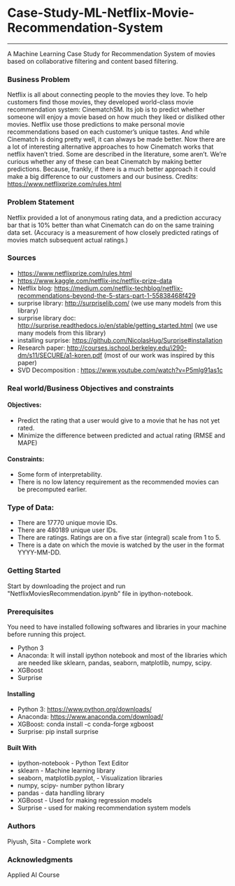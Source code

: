 # Case-Study-ML-Netflix-Movie-Recommendation-System
---
A Machine Learning Case Study for Recommendation System of movies based on collaborative filtering and content based filtering.

### Business Problem 
Netflix is all about connecting people to the movies they love. To help customers find those movies, they developed world-class movie recommendation system: CinematchSM. Its job is to predict whether someone will enjoy a movie based on how much they liked or disliked other movies. Netflix use those predictions to make personal movie recommendations based on each customer’s unique tastes. And while Cinematch is doing pretty well, it can always be made better. Now there are a lot of interesting alternative approaches to how Cinematch works that netflix haven’t tried. Some are described in the literature, some aren’t. We’re curious whether any of these can beat Cinematch by making better predictions. Because, frankly, if there is a much better approach it could make a big difference to our customers and our business. Credits: https://www.netflixprize.com/rules.html

### Problem Statement 
Netflix provided a lot of anonymous rating data, and a prediction accuracy bar that is 10% better than what Cinematch can do on the same training data set. (Accuracy is a measurement of how closely predicted ratings of movies match subsequent actual ratings.)

### Sources 
* https://www.netflixprize.com/rules.html
* https://www.kaggle.com/netflix-inc/netflix-prize-data
* Netflix blog: https://medium.com/netflix-techblog/netflix-recommendations-beyond-the-5-stars-part-1-55838468f429
* surprise library: http://surpriselib.com/ (we use many models from this library)
* surprise library doc: http://surprise.readthedocs.io/en/stable/getting_started.html (we use many models from this library)
* installing surprise: https://github.com/NicolasHug/Surprise#installation
* Research paper: http://courses.ischool.berkeley.edu/i290-dm/s11/SECURE/a1-koren.pdf (most of our work was inspired by this paper)
* SVD Decomposition : https://www.youtube.com/watch?v=P5mlg91as1c
### Real world/Business Objectives and constraints 
#### Objectives:
* Predict the rating that a user would give to a movie that he has not yet rated.
* Minimize the difference between predicted and actual rating (RMSE and MAPE) 
#### Constraints:
* Some form of interpretability.
* There is no low latency requirement as the recommended movies can be precomputed earlier.
### Type of Data:
* There are 17770 unique movie IDs.
* There are 480189 unique user IDs.
* There are ratings. Ratings are on a five star (integral) scale from 1 to 5.
* There is a date on which the movie is watched by the user in the format YYYY-MM-DD.
### Getting Started
Start by downloading the project and run "NetflixMoviesRecommendation.ipynb" file in ipython-notebook.

### Prerequisites
You need to have installed following softwares and libraries in your machine before running this project.

* Python 3
* Anaconda: It will install ipython notebook and most of the libraries which are needed like sklearn, pandas, seaborn, matplotlib, numpy, scipy.
* XGBoost
* Surprise
#### Installing
* Python 3: https://www.python.org/downloads/
* Anaconda: https://www.anaconda.com/download/
* XGBoost: conda install -c conda-forge xgboost
* Surprise: pip install surprise
#### Built With
* ipython-notebook - Python Text Editor
* sklearn - Machine learning library
* seaborn, matplotlib.pyplot, - Visualization libraries
* numpy, scipy- number python library
* pandas - data handling library
* XGBoost - Used for making regression models
* Surprise - used for making recommendation system models
### Authors
Piyush, Sita - Complete work
### Acknowledgments
Applied AI Course
